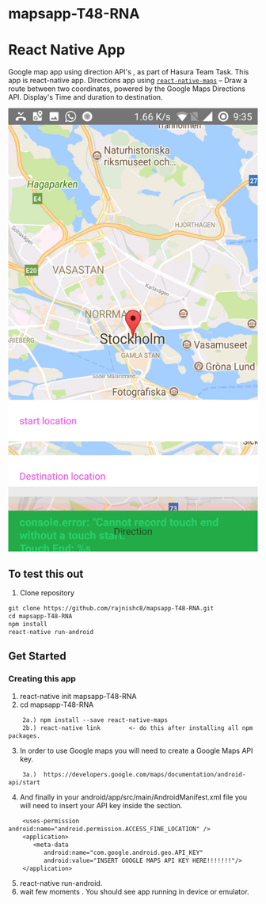 # mapsapp-T48-RNA
# React Native App 
Google map app using direction API's , as part of Hasura Team Task.
This app is react-native app. 
Directions app using [`react-native-maps`](https://github.com/airbnb/react-native-maps/) – Draw a route between two coordinates, powered by the Google Maps Directions API.
Display's Time and duration to destination.

![react-native-maps-directions](https://github.com/rajnishc8/mapsapp-T48-RNA/blob/master/images/Screenshot_1.png)

## To test this out

1. Clone repository   
```
git clone https://github.com/rajnishc8/mapsapp-T48-RNA.git
cd mapsapp-T48-RNA
npm install
react-native run-android
```

## Get Started

### Creating this app 
1.  react-native init mapsapp-T48-RNA
2.  cd mapsapp-T48-RNA
```
    2a.) npm install --save react-native-maps
    2b.) react-native link        <- do this after installing all npm packages.
```
3.  In order to use Google maps you will need to create a Google Maps API key.
```
    3a.)  https://developers.google.com/maps/documentation/android-api/start
```
4. And finally in your android/app/src/main/AndroidManifest.xml file you will need to insert your API key inside the <application> section.
```
    <uses-permission android:name="android.permission.ACCESS_FINE_LOCATION" />
    <application>
       <meta-data
          android:name="com.google.android.geo.API_KEY"
          android:value="INSERT GOOGLE MAPS API KEY HERE!!!!!!!"/>
    </application>
```
5. react-native run-android.
6. wait few moments . You should see app running in device or emulator.
 